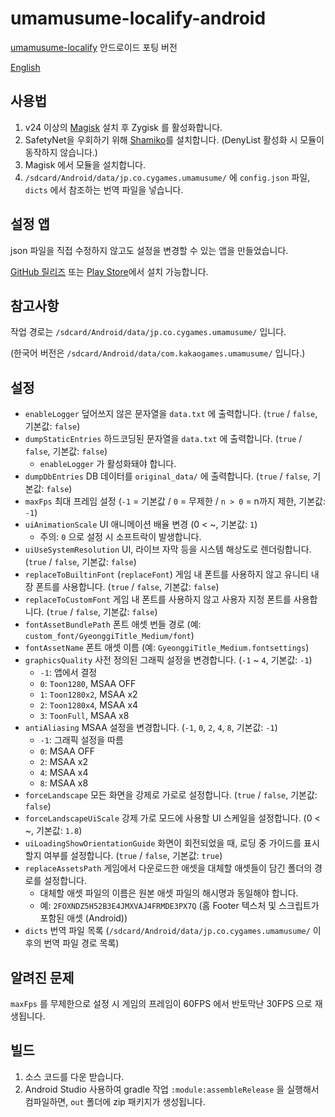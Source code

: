 # umamusume-localify-android
[umamusume-localify](https://github.com/GEEKiDoS/umamusume-localify) 안드로이드 포팅 버전

[English](README.md)

## 사용법
1. v24 이상의 [Magisk](https://github.com/topjohnwu/Magisk) 설치 후 Zygisk 를 활성화합니다.
2. SafetyNet을 우회하기 위해 [Shamiko](https://github.com/LSPosed/LSPosed.github.io/releases)를 설치합니다. (DenyList 활성화 시 모듈이 동작하지 않습니다.)
2. Magisk 에서 모듈을 설치합니다.
3. `/sdcard/Android/data/jp.co.cygames.umamusume/` 에 `config.json` 파일, `dicts` 에서 참조하는 번역 파일을 넣습니다.

## 설정 앱
json 파일을 직접 수정하지 않고도 설정을 변경할 수 있는 앱을 만들었습니다.

[GitHub 릴리즈](https://github.com/Kimjio/umamusume-localify-android/releases) 또는 [Play Store](https://play.google.com/store/apps/details?id=com.kimjio.umamusumelocalify.settings)에서 설치 가능합니다.

## 참고사항
작업 경로는 `/sdcard/Android/data/jp.co.cygames.umamusume/` 입니다.

(한국어 버전은 `/sdcard/Android/data/com.kakaogames.umamusume/` 입니다.)

## 설정
- `enableLogger` 덮어쓰지 않은 문자열을 `data.txt` 에 출력합니다. (`true` / `false`, 기본값: `false`)
- `dumpStaticEntries` 하드코딩된 문자열을 `data.txt` 에 출력합니다. (`true` / `false`, 기본값: `false`)
  - `enableLogger` 가 활성화돼야 합니다.
- `dumpDbEntries` DB 데이터를 `original_data/` 에 출력합니다. (`true` / `false`, 기본값: `false`)
- `maxFps` 최대 프레임 설정 (`-1` = 기본값 / `0` = 무제한 / `n > 0` = n까지 제한, 기본값: `-1`)
- `uiAnimationScale` UI 애니메이션 배율 변경 (0 < ~, 기본값: `1`)
  - 주의: `0` 으로 설정 시 소프트락이 발생합니다.
- `uiUseSystemResolution` UI, 라이브 자막 등을 시스템 해상도로 렌더링합니다. (`true` / `false`, 기본값: `false`)
- `replaceToBuiltinFont` (`replaceFont`) 게임 내 폰트를 사용하지 않고 유니티 내장 폰트를 사용합니다. (`true` / `false`, 기본값: `false`)
- `replaceToCustomFont` 게임 내 폰트를 사용하지 않고 사용자 지정 폰트를 사용합니다. (`true` / `false`, 기본값: `false`)
- `fontAssetBundlePath` 폰트 애셋 번들 경로 (예: `custom_font/GyeonggiTitle_Medium/font`)
- `fontAssetName` 폰트 애셋 이름 (예: `GyeonggiTitle_Medium.fontsettings`)
- `graphicsQuality` 사전 정의된 그래픽 설정을 변경합니다. (`-1` ~ `4`, 기본값: `-1`)
  - `-1`: 앱에서 결정
  - `0`: `Toon1280`, MSAA OFF
  - `1`: `Toon1280x2`, MSAA x2
  - `2`: `Toon1280x4`, MSAA x4
  - `3`: `ToonFull`, MSAA x8
- `antiAliasing` MSAA 설정을 변경합니다. (`-1`, `0`, `2`, `4`, `8`, 기본값: `-1`)
  - `-1`: 그래픽 설정을 따름
  - `0`: MSAA OFF
  - `2`: MSAA x2
  - `4`: MSAA x4
  - `8`: MSAA x8
- `forceLandscape` 모든 화면을 강제로 가로로 설정합니다. (`true` / `false`, 기본값: `false`)
- `forceLandscapeUiScale` 강제 가로 모드에 사용할 UI 스케일을 설정합니다. (0 < ~, 기본값: `1.8`)
- `uiLoadingShowOrientationGuide` 화면이 회전되었을 때, 로딩 중 가이드를 표시할지 여부를 설정합니다. (`true` / `false`, 기본값: `true`)
- `replaceAssetsPath` 게임에서 다운로드한 애셋을 대체할 애셋들이 담긴 폴더의 경로를 설정합니다.
  - 대체할 애셋 파일의 이름은 원본 애셋 파일의 해시명과 동일해야 합니다.
  - 예: `2FOXNDZ5H52B3E4JMXVAJ4FRMDE3PX7Q` (홈 Footer 텍스처 및 스크립트가 포함된 애셋 (Android))
- `dicts` 번역 파일 목록 (`/sdcard/Android/data/jp.co.cygames.umamusume/` 이후의 번역 파일 경로 목록)

## 알려진 문제
`maxFps` 를 무제한으로 설정 시 게임의 프레임이 60FPS 에서 반토막난 30FPS 으로 재생됩니다.

## 빌드
1. 소스 코드를 다운 받습니다.
2. Android Studio 사용하여 gradle 작업 `:module:assembleRelease` 을 실행해서 컴파일하면, `out` 폴더에 zip 패키지가 생성됩니다.
